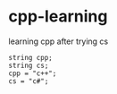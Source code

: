 # cpp-learning

learning cpp after trying cs
```
string cpp;
string cs;
cpp = "c++";
cs = "c#";
```
